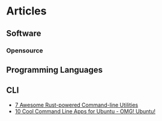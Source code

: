 # Articles

## Software

### Opensource


## Programming Languages

## CLI

- [7 Awesome Rust-powered Command-line Utilities](https://towardsdatascience.com/awesome-rust-powered-command-line-utilities-b5359c38692#5e9b)
- [10 Cool Command Line Apps for Ubuntu - OMG! Ubuntu!](https://www.omgubuntu.co.uk/2021/11/best-command-line-tools-ubuntu-linux)
